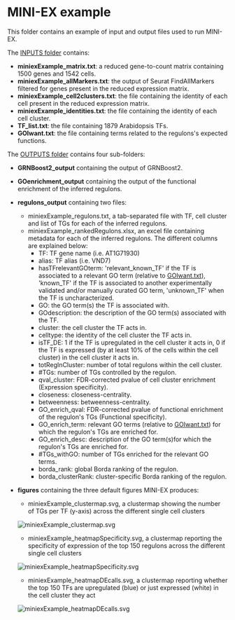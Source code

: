 # MINI-EX example

This folder contains an example of input and output files used to run MINI-EX.  

The [INPUTS folder](INPUTS/) contains:  
 
- **miniexExample_matrix.txt**: a reduced gene-to-count matrix containing 1500 genes and 1542 cells.  
- **miniexExample_allMarkers.txt**: the output of Seurat FindAllMarkers filtered for genes present in the reduced expression matrix.  
- **miniexExample_cell2clusters.txt**: the file containing the identity of each cell present in the reduced expression matrix.  
- **miniexExample_identities.txt**: the file containing the identity of each cell cluster.  
- **TF_list.txt**: the file containing 1879 Arabidopsis TFs.  
- **GOIwant.txt**: the file containing terms related to the regulons's expected functions.  
  
  
  
The [OUTPUTS folder](OUTPUTS/) contains four sub-folders:   
- **GRNBoost2_output** containing the output of GRNBoost2.  
- **GOenrichment_output** containing the output of the functional enrichment of the inferred regulons.    
- **regulons_output** containing two files:  
	- miniexExample_regulons.txt, a tab-separated file with TF, cell cluster and list of TGs for each of the inferred regulons.  
	- miniexExample_rankedRegulons.xlsx, an excel file containing metadata for each of the inferred regulons. The different columns are explained below:    
		- TF: TF gene name (i.e. AT1G71930) 
		- alias: TF alias (i.e. VND7)  
		- hasTFrelevantGOterm: 'relevant_known_TF' if the TF is associated to a relevant GO term (relative to [GOIwant.txt](https://github.com/VIB-PSB/MINI-EX/tree/main/example/INPUTS/GOIwant.txt)), 'known_TF' if the TF is associated to another experimentally validated and/or manually curated GO term, 'unknown_TF' when the TF is uncharacterized.   
		- GO: the GO term(s) the TF is associated with.     
		- GOdescription: the description of the GO term(s) associated with the TF.  
		- cluster: the cell cluster the TF acts in.    
		- celltype:  the identity of the cell cluster the TF acts in.    
		- isTF_DE: 1 if the TF is upregulated in the cell cluster it acts in, 0 if the TF is expressed (by at least 10% of the cells within the cell cluster) in the cell cluster it acts in.    
		- totRegInCluster: number of total regulons within the cell cluster.     
		- #TGs: number of TGs controlled by the regulon.    
		- qval_cluster: FDR-corrected pvalue of cell cluster enrichment (Expression specificity).    
		- closeness: closeness-centrality.  
		- betweenness: betweenness-centrality.    
		- GO_enrich_qval: FDR-corrected pvalue of functional enrichment of the regulon's TGs (Functional specificity).  
		- GO_enrich_term: relevant GO terms (relative to [GOIwant.txt](https://github.com/VIB-PSB/MINI-EX/tree/main/example/INPUTS/GOIwant.txt)) for which the regulon's TGs are enriched for.    
		- GO_enrich_desc: description of the GO term(s)for which the regulon's TGs are enriched for.    
		- #TGs_withGO: number of TGs enriched for the relevant GO terms.    
		- borda_rank: global Borda ranking of the regulon.  
		- borda_clusterRank: cluster-specific Borda ranking of the regulon.  
		
- **figures** containing the three default figures MINI-EX produces:  
	- miniexExample_clustermap.svg, a clustermap showing the number of TGs per TF (y-axis) across the different single cell clusters   
	   
	![miniexExample_clustermap.svg](OUTPUTS/figures/miniexExample_clustermap.svg)
	- miniexExample_heatmapSpecificity.svg, a clustermap reporting the specificity of expression of the top 150 regulons across the different single cell clusters  
	  
	![miniexExample_heatmapSpecificity.svg](OUTPUTS/figures/miniexExample_heatmapSpecificity.svg)
	- miniexExample_heatmapDEcalls.svg, a clustermap reporting whether the top 150 TFs are upregulated (blue) or just expressed (white) in the cell cluster they act  
	  
	![miniexExample_heatmapDEcalls.svg](OUTPUTS/figures/miniexExample_heatmapDEcalls.svg)
		